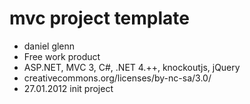 mvc project template
==================
+ daniel glenn
+ Free work product
+ ASP.NET, MVC 3, C#, .NET 4.++, knockoutjs, jQuery
+ creativecommons.org/licenses/by-nc-sa/3.0/
+ 27.01.2012 init project
